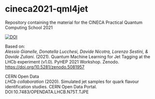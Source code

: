# cineca2021-qml4jet
Repository containing the material for the CINECA Practical Quantum Computing School 2021


[![DOI](https://zenodo.org/badge/DOI/10.5281/zenodo.5707435.svg)](https://doi.org/10.5281/zenodo.5707435)

Based on:  
_Alessio Gianelle, Donatella Lucchesi, Davide Nicotra, Lorenzo Sestini, & Davide Zuliani_. (2021). Quantum Machine Learning for Jet Tagging at the LHCb experiment (v1.0). PyHEP 2021 Workshop. Zenodo. https://doi.org/10.5281/zenodo.5081957

CERN Open Data  
_LHCb collaboration_ (2020). Simulated jet samples for quark flavour identification studies. CERN Open Data Portal.  
DOI:10.7483/OPENDATA.LHCB.N75T.TJPE 
